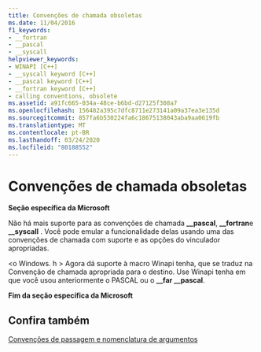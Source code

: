 ```yaml
---
title: Convenções de chamada obsoletas
ms.date: 11/04/2016
f1_keywords:
- __fortran
- __pascal
- __syscall
helpviewer_keywords:
- WINAPI [C++]
- __syscall keyword [C++]
- __pascal keyword [C++]
- __fortran keyword [C++]
- calling conventions, obsolete
ms.assetid: a91fc665-034a-48ce-b6bd-d27125f308a7
ms.openlocfilehash: 156482a395c7dfc8711e273141a09a37ea3e135d
ms.sourcegitcommit: 857fa6b530224fa6c18675138043aba9aa0619fb
ms.translationtype: MT
ms.contentlocale: pt-BR
ms.lasthandoff: 03/24/2020
ms.locfileid: "80188552"
---
```

# <a name="obsolete-calling-conventions"></a>Convenções de chamada obsoletas

**Seção específica da Microsoft**

Não há mais suporte para as convenções de chamada **__pascal**, **__fortran**e **__syscall** . Você pode emular a funcionalidade delas usando uma das convenções de chamada com suporte e as opções do vinculador apropriadas.

\<o Windows. h > Agora dá suporte à macro Winapi tenha, que se traduz na Convenção de chamada apropriada para o destino. Use Winapi tenha em que você usou anteriormente o PASCAL ou o **__far \__pascal**.

**Fim da seção específica da Microsoft**

## <a name="see-also"></a>Confira também

[Convenções de passagem e nomenclatura de argumentos](../cpp/argument-passing-and-naming-conventions.md)
